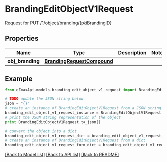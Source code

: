 # BrandingEditObjectV1Request

Request for PUT /1/object/branding/{pkiBrandingID}

## Properties
Name | Type | Description | Notes
------------ | ------------- | ------------- | -------------
**obj_branding** | [**BrandingRequestCompound**](BrandingRequestCompound.md) |  | 

## Example

```python
from eZmaxApi.models.branding_edit_object_v1_request import BrandingEditObjectV1Request

# TODO update the JSON string below
json = "{}"
# create an instance of BrandingEditObjectV1Request from a JSON string
branding_edit_object_v1_request_instance = BrandingEditObjectV1Request.from_json(json)
# print the JSON string representation of the object
print BrandingEditObjectV1Request.to_json()

# convert the object into a dict
branding_edit_object_v1_request_dict = branding_edit_object_v1_request_instance.to_dict()
# create an instance of BrandingEditObjectV1Request from a dict
branding_edit_object_v1_request_form_dict = branding_edit_object_v1_request.from_dict(branding_edit_object_v1_request_dict)
```
[[Back to Model list]](../README.md#documentation-for-models) [[Back to API list]](../README.md#documentation-for-api-endpoints) [[Back to README]](../README.md)


